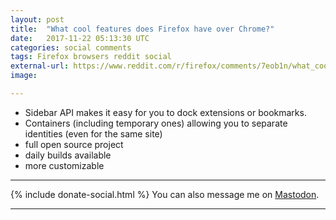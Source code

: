 ```yaml
---
layout: post
title:  "What cool features does Firefox have over Chrome?"
date:   2017-11-22 05:13:30 UTC
categories: social comments
tags: Firefox browsers reddit social
external-url: https://www.reddit.com/r/firefox/comments/7eob1n/what_cool_features_does_firefox_have_over_chrome/dq6ek2q/
image: 

---
```


* Sidebar API makes it easy for you to dock extensions or bookmarks.  
* Containers (including temporary ones) allowing you to separate identities (even for the same site) 
* full open source project 
* daily builds available 
* more customizable 

---

{% include donate-social.html %} You can also message me on [Mastodon](https://mastodon.social/@yoasif).

---